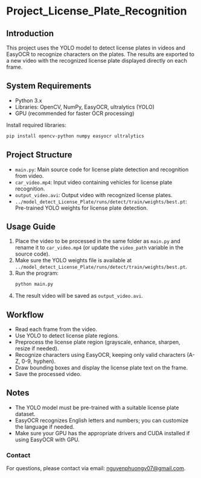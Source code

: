 # Project_License_Plate_Recognition

## Introduction

This project uses the YOLO model to detect license plates in videos and EasyOCR to recognize characters on the plates. The results are exported to a new video with the recognized license plate displayed directly on each frame.

## System Requirements

- Python 3.x
- Libraries: OpenCV, NumPy, EasyOCR, ultralytics (YOLO)
- GPU (recommended for faster OCR processing)

Install required libraries:
```sh
pip install opencv-python numpy easyocr ultralytics
```

## Project Structure

- `main.py`: Main source code for license plate detection and recognition from video.
- `car_video.mp4`: Input video containing vehicles for license plate recognition.
- `output_video.avi`: Output video with recognized license plates.
- `../model_detect_License_Plate/runs/detect/train/weights/best.pt`: Pre-trained YOLO weights for license plate detection.

## Usage Guide

1. Place the video to be processed in the same folder as `main.py` and rename it to `car_video.mp4` (or update the `video_path` variable in the source code).
2. Make sure the YOLO weights file is available at `../model_detect_License_Plate/runs/detect/train/weights/best.pt`.
3. Run the program:
    ```sh
    python main.py
    ```
4. The result video will be saved as `output_video.avi`.

## Workflow

- Read each frame from the video.
- Use YOLO to detect license plate regions.
- Preprocess the license plate region (grayscale, enhance, sharpen, resize if needed).
- Recognize characters using EasyOCR, keeping only valid characters (A-Z, 0-9, hyphen).
- Draw bounding boxes and display the license plate text on the frame.
- Save the processed video.

## Notes

- The YOLO model must be pre-trained with a suitable license plate dataset.
- EasyOCR recognizes English letters and numbers; you can customize the language if needed.
- Make sure your GPU has the appropriate drivers and CUDA installed if using EasyOCR with GPU.

### Contact

For questions, please contact via email: nguyenphuongv07@gmail.com.
